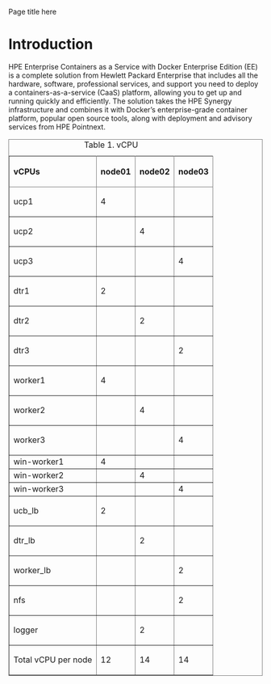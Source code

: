  Page title here

# Introduction

HPE Enterprise Containers as a Service with Docker Enterprise Edition \(EE\) is a complete solution from Hewlett Packard Enterprise that includes all the hardware, software, professional services, and support you need to deploy a containers-as-a-service \(CaaS\) platform, allowing you to get up and running quickly and efficiently. The solution takes the HPE Synergy infrastructure and combines it with Docker’s enterprise-grade container platform, popular open source tools, along with deployment and advisory services from HPE Pointnext.

<table cellpadding="4" cellspacing="0" summary="" id="vcpu__vcpu-table" class="table" frame="border" border="1" rules="all"><caption><span class="tablecap"><span class="table--title-label">Table 1. </span>vCPU</span></caption><colgroup><col /><col /><col /><col /></colgroup>
<thead class="thead" style="text-align:left;">
<tr class="row">
<th class="entry nocellnorowborder" style="vertical-align:top;" id="d30e52">
<p class="p">vCPUs</p>

</th>

<th class="entry nocellnorowborder" style="vertical-align:top;" id="d30e58">
<p class="p">node01</p>

</th>

<th class="entry nocellnorowborder" style="vertical-align:top;" id="d30e64">
<p class="p">node02</p>

</th>

<th class="entry cell-norowborder" style="vertical-align:top;" id="d30e70">
<p class="p">node03</p>

</th>

</tr>

</thead>
<tbody class="tbody">
<tr class="row">
<td class="entry nocellnorowborder" style="vertical-align:top;" headers="d30e52 ">
<p class="p">ucp1</p>

</td>

<td class="entry nocellnorowborder" style="vertical-align:top;" headers="d30e58 ">
<p class="p">4</p>

</td>

<td class="entry nocellnorowborder" style="vertical-align:top;" headers="d30e64 ">
<p class="p"></p>

</td>

<td class="entry cell-norowborder" style="vertical-align:top;" headers="d30e70 ">
<p class="p"></p>

</td>

</tr>

<tr class="row">
<td class="entry nocellnorowborder" style="vertical-align:top;" headers="d30e52 ">
<p class="p">ucp2</p>

</td>

<td class="entry nocellnorowborder" style="vertical-align:top;" headers="d30e58 ">
<p class="p"></p>

</td>

<td class="entry nocellnorowborder" style="vertical-align:top;" headers="d30e64 ">
<p class="p">4</p>

</td>

<td class="entry cell-norowborder" style="vertical-align:top;" headers="d30e70 ">
<p class="p"></p>

</td>

</tr>

<tr class="row">
<td class="entry nocellnorowborder" style="vertical-align:top;" headers="d30e52 ">
<p class="p">ucp3</p>

</td>

<td class="entry nocellnorowborder" style="vertical-align:top;" headers="d30e58 ">
<p class="p"></p>

</td>

<td class="entry nocellnorowborder" style="vertical-align:top;" headers="d30e64 ">
<p class="p"></p>

</td>

<td class="entry cell-norowborder" style="vertical-align:top;" headers="d30e70 ">
<p class="p">4</p>

</td>

</tr>

<tr class="row">
<td class="entry nocellnorowborder" style="vertical-align:top;" headers="d30e52 ">
<p class="p">dtr1</p>

</td>

<td class="entry nocellnorowborder" style="vertical-align:top;" headers="d30e58 ">
<p class="p">2</p>

</td>

<td class="entry nocellnorowborder" style="vertical-align:top;" headers="d30e64 ">
<p class="p"></p>

</td>

<td class="entry cell-norowborder" style="vertical-align:top;" headers="d30e70 ">
<p class="p"></p>

</td>

</tr>

<tr class="row">
<td class="entry nocellnorowborder" style="vertical-align:top;" headers="d30e52 ">
<p class="p">dtr2</p>

</td>

<td class="entry nocellnorowborder" style="vertical-align:top;" headers="d30e58 ">
<p class="p"></p>

</td>

<td class="entry nocellnorowborder" style="vertical-align:top;" headers="d30e64 ">
<p class="p">2</p>

</td>

<td class="entry cell-norowborder" style="vertical-align:top;" headers="d30e70 ">
<p class="p"></p>

</td>

</tr>

<tr class="row">
<td class="entry nocellnorowborder" style="vertical-align:top;" headers="d30e52 ">
<p class="p">dtr3</p>

</td>

<td class="entry nocellnorowborder" style="vertical-align:top;" headers="d30e58 ">
<p class="p"></p>

</td>

<td class="entry nocellnorowborder" style="vertical-align:top;" headers="d30e64 ">
<p class="p"></p>

</td>

<td class="entry cell-norowborder" style="vertical-align:top;" headers="d30e70 ">
<p class="p">2</p>

</td>

</tr>

<tr class="row">
<td class="entry nocellnorowborder" style="vertical-align:top;" headers="d30e52 ">
<p class="p">worker1</p>

</td>

<td class="entry nocellnorowborder" style="vertical-align:top;" headers="d30e58 ">
<p class="p">4</p>

</td>

<td class="entry nocellnorowborder" style="vertical-align:top;" headers="d30e64 ">
<p class="p"></p>

</td>

<td class="entry cell-norowborder" style="vertical-align:top;" headers="d30e70 ">
<p class="p"></p>

</td>

</tr>

<tr class="row">
<td class="entry nocellnorowborder" style="vertical-align:top;" headers="d30e52 ">
<p class="p">worker2</p>

</td>

<td class="entry nocellnorowborder" style="vertical-align:top;" headers="d30e58 ">
<p class="p"></p>

</td>

<td class="entry nocellnorowborder" style="vertical-align:top;" headers="d30e64 ">
<p class="p">4</p>

</td>

<td class="entry cell-norowborder" style="vertical-align:top;" headers="d30e70 ">
<p class="p"></p>

</td>

</tr>

<tr class="row">
<td class="entry nocellnorowborder" style="vertical-align:top;" headers="d30e52 ">
<p class="p">worker3</p>

</td>

<td class="entry nocellnorowborder" style="vertical-align:top;" headers="d30e58 ">
<p class="p"></p>

</td>

<td class="entry nocellnorowborder" style="vertical-align:top;" headers="d30e64 ">
<p class="p"></p>

</td>

<td class="entry cell-norowborder" style="vertical-align:top;" headers="d30e70 ">
<p class="p">4</p>

</td>

</tr>

<tr class="row">
<td class="entry nocellnorowborder" style="vertical-align:top;" headers="d30e52 ">win-worker1</td>

<td class="entry nocellnorowborder" style="vertical-align:top;" headers="d30e58 ">4</td>

<td class="entry nocellnorowborder" style="vertical-align:top;" headers="d30e64 "> </td>

<td class="entry cell-norowborder" style="vertical-align:top;" headers="d30e70 "> </td>

</tr>

<tr class="row">
<td class="entry nocellnorowborder" style="vertical-align:top;" headers="d30e52 ">win-worker2</td>

<td class="entry nocellnorowborder" style="vertical-align:top;" headers="d30e58 "> </td>

<td class="entry nocellnorowborder" style="vertical-align:top;" headers="d30e64 ">4</td>

<td class="entry cell-norowborder" style="vertical-align:top;" headers="d30e70 "> </td>

</tr>

<tr class="row">
<td class="entry nocellnorowborder" style="vertical-align:top;" headers="d30e52 ">win-worker3</td>

<td class="entry nocellnorowborder" style="vertical-align:top;" headers="d30e58 "> </td>

<td class="entry nocellnorowborder" style="vertical-align:top;" headers="d30e64 "> </td>

<td class="entry cell-norowborder" style="vertical-align:top;" headers="d30e70 ">4</td>

</tr>

<tr class="row">
<td class="entry nocellnorowborder" style="vertical-align:top;" headers="d30e52 ">
<p class="p">ucb_lb</p>

</td>

<td class="entry nocellnorowborder" style="vertical-align:top;" headers="d30e58 ">
<p class="p">2</p>

</td>

<td class="entry nocellnorowborder" style="vertical-align:top;" headers="d30e64 ">
<p class="p"></p>

</td>

<td class="entry cell-norowborder" style="vertical-align:top;" headers="d30e70 ">
<p class="p"></p>

</td>

</tr>

<tr class="row">
<td class="entry nocellnorowborder" style="vertical-align:top;" headers="d30e52 ">
<p class="p">dtr_lb</p>

</td>

<td class="entry nocellnorowborder" style="vertical-align:top;" headers="d30e58 ">
<p class="p"></p>

</td>

<td class="entry nocellnorowborder" style="vertical-align:top;" headers="d30e64 ">
<p class="p">2</p>

</td>

<td class="entry cell-norowborder" style="vertical-align:top;" headers="d30e70 ">
<p class="p"></p>

</td>

</tr>

<tr class="row">
<td class="entry nocellnorowborder" style="vertical-align:top;" headers="d30e52 ">
<p class="p">worker_lb</p>

</td>

<td class="entry nocellnorowborder" style="vertical-align:top;" headers="d30e58 ">
<p class="p"></p>

</td>

<td class="entry nocellnorowborder" style="vertical-align:top;" headers="d30e64 ">
<p class="p"></p>

</td>

<td class="entry cell-norowborder" style="vertical-align:top;" headers="d30e70 ">
<p class="p">2</p>

</td>

</tr>

<tr class="row">
<td class="entry nocellnorowborder" style="vertical-align:top;" headers="d30e52 ">
<p class="p">nfs</p>

</td>

<td class="entry nocellnorowborder" style="vertical-align:top;" headers="d30e58 ">
<p class="p"></p>

</td>

<td class="entry nocellnorowborder" style="vertical-align:top;" headers="d30e64 ">
<p class="p"></p>

</td>

<td class="entry cell-norowborder" style="vertical-align:top;" headers="d30e70 ">
<p class="p">2</p>

</td>

</tr>

<tr class="row">
<td class="entry nocellnorowborder" style="vertical-align:top;" headers="d30e52 ">
<p class="p">logger</p>

</td>

<td class="entry nocellnorowborder" style="vertical-align:top;" headers="d30e58 ">
<p class="p"></p>

</td>

<td class="entry nocellnorowborder" style="vertical-align:top;" headers="d30e64 ">
<p class="p">2</p>

</td>

<td class="entry cell-norowborder" style="vertical-align:top;" headers="d30e70 ">
<p class="p"></p>

</td>

</tr>

<tr class="row">
<td class="entry row-nocellborder" style="vertical-align:top;" headers="d30e52 ">
<p class="p">Total vCPU per node</p>

</td>

<td class="entry row-nocellborder" style="vertical-align:top;" headers="d30e58 ">
<p class="p">12</p>

</td>

<td class="entry row-nocellborder" style="vertical-align:top;" headers="d30e64 ">
<p class="p">14</p>

</td>

<td class="entry cellrowborder" style="vertical-align:top;" headers="d30e70 ">
<p class="p">14</p>

</td>

</tr>

</tbody>
</table>



